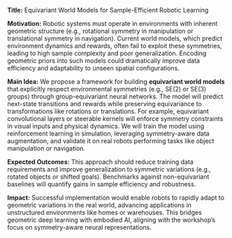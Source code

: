 **Title:** Equivariant World Models for Sample-Efficient Robotic Learning  

**Motivation:** Robotic systems must operate in environments with inherent geometric structure (e.g., rotational symmetry in manipulation or translational symmetry in navigation). Current world models, which predict environment dynamics and rewards, often fail to exploit these symmetries, leading to high sample complexity and poor generalization. Encoding geometric priors into such models could dramatically improve data efficiency and adaptability to unseen spatial configurations.  

**Main Idea:** We propose a framework for building **equivariant world models** that explicitly respect environmental symmetries (e.g., SE(2) or SE(3) groups) through group-equivariant neural networks. The model will predict next-state transitions and rewards while preserving equivariance to transformations like rotations or translations. For example, equivariant convolutional layers or steerable kernels will enforce symmetry constraints in visual inputs and physical dynamics. We will train the model using reinforcement learning in simulation, leveraging symmetry-aware data augmentation, and validate it on real robots performing tasks like object manipulation or navigation.  

**Expected Outcomes:** This approach should reduce training data requirements and improve generalization to symmetric variations (e.g., rotated objects or shifted goals). Benchmarks against non-equivariant baselines will quantify gains in sample efficiency and robustness.  

**Impact:** Successful implementation would enable robots to rapidly adapt to geometric variations in the real world, advancing applications in unstructured environments like homes or warehouses. This bridges geometric deep learning with embodied AI, aligning with the workshop’s focus on symmetry-aware neural representations.